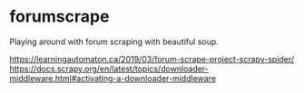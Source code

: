 # forumscrape
Playing around with forum scraping with beautiful soup.

https://learningautomaton.ca/2019/03/forum-scrape-project-scrapy-spider/
https://docs.scrapy.org/en/latest/topics/downloader-middleware.html#activating-a-downloader-middleware
